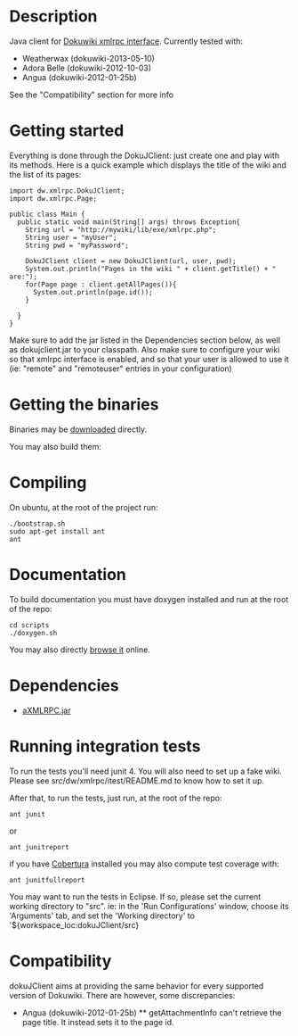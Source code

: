 Description
===========

Java client for [Dokuwiki xmlrpc interface](https://www.dokuwiki.org/devel:xmlrpc).
Currently tested with:
* Weatherwax  (dokuwiki-2013-05-10)
* Adora Belle (dokuwiki-2012-10-03)
* Angua       (dokuwiki-2012-01-25b)

See the "Compatibility" section for more info

Getting started
===============
Everything is done through the DokuJClient: just create one and play with its methods.
Here is a quick example which displays the title of the wiki and the list of its pages:

    import dw.xmlrpc.DokuJClient;
    import dw.xmlrpc.Page;
    
    public class Main {
      public static void main(String[] args) throws Exception{
        String url = "http://mywiki/lib/exe/xmlrpc.php";
        String user = "myUser";
        String pwd = "myPassword";

        DokuJClient client = new DokuJClient(url, user, pwd);
        System.out.println("Pages in the wiki " + client.getTitle() + " are:");
        for(Page page : client.getAllPages()){
          System.out.println(page.id());
        }

      }
    }

Make sure to add the jar listed in the Dependencies section below, as well as dokujclient.jar to your classpath.
Also make sure to configure your wiki so that xmlrpc interface is enabled, and so that your user is
allowed to use it (ie: "remote" and "remoteuser" entries in your configuration)

Getting the binaries
====================
Binaries may be [downloaded](http://turri.fr/dokujclient) directly.


You may also build them:

Compiling
=========

On ubuntu, at the root of the project run:

    ./bootstrap.sh
    sudo apt-get install ant
    ant

Documentation
============

To build documentation you must have doxygen installed and run at the root of the repo:

    cd scripts
    ./doxygen.sh

You may also directly [browse it](http://turri.fr/dokujclient/doc) online.


Dependencies
============
* [aXMLRPC.jar](https://github.com/timroes/aXMLRPC)

Running integration tests
==========================
To run the tests you'll need junit 4.
You will also need to set up a fake wiki.
Please see src/dw/xmlrpc/itest/README.md to know how to set it up.


After that, to run the tests, just run, at the root of the repo:

    ant junit


or

    ant junitreport

if you have [Cobertura](http://cobertura.sourceforge.net/introduction.html) installed you
may also compute test coverage with:

    ant junitfullreport

You may want to run the tests in Eclipse. If so, please set the current working directory to "src".
ie: in the 'Run Configurations' window, choose its 'Arguments' tab, and set the
'Working directory' to '${workspace_loc:dokuJClient/src}

Compatibility
=============
dokuJClient aims at providing the same behavior for every supported version of Dokuwiki.
There are however, some discrepancies:

* Angua (dokuwiki-2012-01-25b)
** getAttachmentInfo can't retrieve the page title. It instead sets it to the page id.
